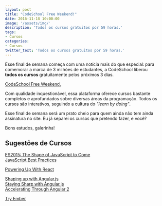 ```yaml
---
layout: post
title: "CodeSchool Free Weekend!"
date: 2016-11-18 10:00:00
image: '/assets/img/'
description: 'Todos os cursos gratuitos por 59 horas.'
tags:
- Cursos
categories:
- Cursos
twitter_text: 'Todos os cursos gratuitos por 59 horas.'
---
```


Esse final de semana começa com uma notícia mais do que especial: para comemorar a marca de 3 milhões de estudantes, a CodeSchool liberou **todos os cursos** gratuitamente pelos próximos 3 dias.

[CodeSchool Free Weekend.](https://www.codeschool.com/free-weekend)

Com qualidade inquestionável, essa plataforma oferece cursos bastante completos e aprofundados sobre diversas áreas da programação. Todos os cursos são interativos, seguindo a cultura do _"learn by doing"_.

Esse final de semana será um prato cheio para quem ainda não tem ainda assinatura no site. Eu já separei os cursos que pretendo fazer, e você?

Bons estudos, galerinha!

## Sugestões de Cursos

[ES2015: The Shape of JavaScript to Come](https://www.codeschool.com/courses/es2015-the-shape-of-javascript-to-come)  
[JavaScript Best Practices](https://www.codeschool.com/courses/javascript-best-practices)  

[Powering Up With React](https://www.codeschool.com/courses/powering-up-with-react)  

[Shaping up with Angular.js](https://www.codeschool.com/courses/shaping-up-with-angular-js)  
[Staying Sharp with Angular.js](https://www.codeschool.com/courses/staying-sharp-with-angular-js)  
[Accelerating Through Angular 2](https://www.codeschool.com/courses/accelerating-through-angular-2)

[Try Ember](https://www.codeschool.com/courses/try-ember)

